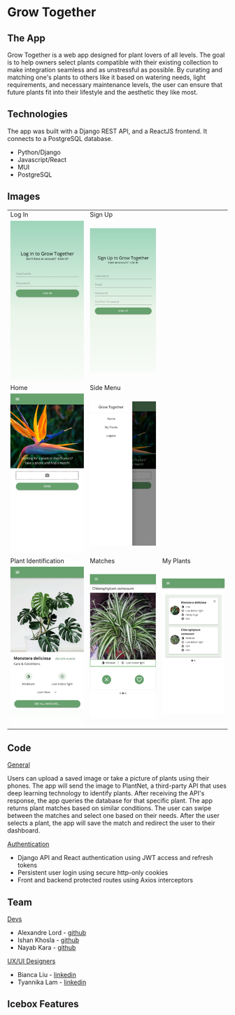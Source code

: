 # Grow Together

## The App

Grow Together is a web app designed for plant lovers of all levels. The goal is to help owners select plants compatible with their existing collection to make integration seamless and as unstressful as possible.
By curating and matching one's plants to others like it based on watering needs, light requirements, and necessary maintenance levels, the user can ensure that future plants fit into their lifestyle and the aesthetic they like most.

## Technologies

The app was built with a Django REST API, and a ReactJS frontend. It connects to a PostgreSQL database.

- Python/Django
- Javascript/React
- MUI
- PostgreSQL

## Images

<table>
  <tr>
    <td>Log In</td>
    <td>Sign Up</td>
  </tr>
  <tr>
    <td><img src="Documentation/images/LOGIN.png" width=270 />
    <td><img src="Documentation/images/SIGNUP.png" width=270 />
  </tr>
  <tr>
    <td>Home</td>
    <td>Side Menu</td>
  </tr>
  <tr>
    <td><img src="Documentation/images/HOME.png" width=270 />
    <td><img src="Documentation/images/DRAWER.png" width=270 />
  </tr>
  <tr>
  <tr>
    <td>Plant Identification</td>
    <td>Matches</td>
    <td>My Plants</td>
  </tr>
  <tr>
    <td><img src="Documentation/images/BESTMATCH.png" width=270 />
    <td><img src="Documentation/images/MATCH.png" width=270 />
    <td><img src="Documentation/images/MYPLANTS.png" width=270 />
  </tr>
 </table>


## Code

<ins>General</ins>

Users can upload a saved image or take a picture of plants using their phones. The app will send the image to PlantNet, a third-party API that uses deep learning technology to identify plants. After receiving the API's response, the app queries the database for that specific plant. The app returns plant matches based on similar conditions. The user can swipe between the matches and select one based on their needs. After the user selects a plant, the app will save the match and redirect the user to their dashboard.

<ins>Authentication</ins> <br>

- Django API and React authentication using JWT access and refresh tokens
- Persistent user login using secure http-only cookies
- Front and backend protected routes using Axios interceptors

## Team

<ins>Devs</ins> <br>
- Alexandre Lord - [github](https://github.com/alexandrelord)
- Ishan Khosla - [github](https://github.com/khos7990)
- Nayab Kara - [github](https://github.com/NayabKara)

<ins>UX/UI Designers</ins> <br>
- Bianca Liu - [linkedin](https://www.linkedin.com/in/bianca-yjl/)
- Tyannika Lam - [linkedin](https://www.linkedin.com/in/tyannika-lam/)

## Icebox Features
